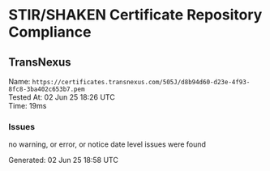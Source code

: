 # STIR/SHAKEN Certificate Repository Compliance

## TransNexus

Name: `https://certificates.transnexus.com/505J/d8b94d60-d23e-4f93-8fc8-3ba402c653b7.pem`\
Tested At: 02 Jun 25 18:26 UTC\
Time: 19ms

### Issues

no warning, or error, or notice date level issues were found

Generated: 02 Jun 25 18:58 UTC